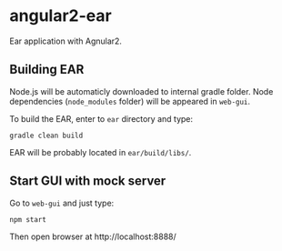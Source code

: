 # angular2-ear
Ear application with Agnular2.

Building EAR
------------
Node.js will be automaticly downloaded to internal gradle folder. Node dependencies (```node_modules``` folder) will be appeared in ```web-gui```.

To build the EAR, enter to ```ear``` directory and type:

    gradle clean build
    
EAR will be probably located in ```ear/build/libs/```.

Start GUI with mock server
--------------------------
Go to ```web-gui``` and just type:

    npm start
  
Then open browser at http://localhost:8888/
